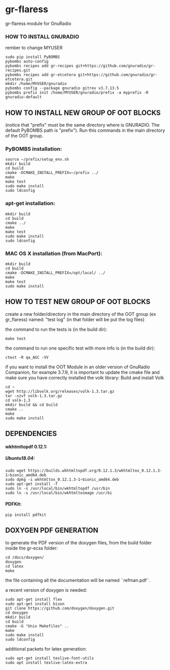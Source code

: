 # gr-flaress
gr-flaress module for GnuRadio

### HOW TO INSTALL GNURADIO
rember to change MYUSER

    sudo pip install PyBOMBS
    pybombs auto-config
    pybombs recipes add gr-recipes git+https://github.com/gnuradio/gr-recipes.git
    pybombs recipes add gr-etcetera git+https://github.com/gnuradio/gr-etcetera.git
    mkdir /home/MYUSER/gnuradio
    pybombs config --package gnuradio gitrev v3.7.13.5
    pybombs prefix init /home/MYUSER/gnuradio/prefix -a myprefix -R gnuradio-default


## HOW TO INSTALL NEW GROUP OF OOT BLOCKS
(notice that "prefix" must be the same directory where is GNURADIO. The default PyBOMBS path is "prefix"). Run this commands in the main directory of the OOT group.

### PyBOMBS installation:

    source ~/prefix/setup_env.sh  
    mkdir build  
    cd build  
    cmake -DCMAKE_INSTALL_PREFIX=~/prefix ../  
    make  
    make test  
    sudo make install  
    sudo ldconfig  

### apt-get installation:

    mkdir build   
    cd build  
    cmake ../
    make
    make test  
    sudo make install  
    sudo ldconfig  

### MAC OS X installation (from MacPort):

    mkdir build  
    cd build  
    cmake -DCMAKE_INSTALL_PREFIX=/opt/local/ ../  
    make  
    make test  
    sudo make install  

## HOW TO TEST NEW GROUP OF OOT BLOCKS
create a new folder/directory in the main directory of the OOT group (ex gr_flaress) named: "test log" (in that folder will be put the log files)

the command to run the tests is (in the build dir):

    make test   
    
the command to run one specific test with more info is (in the build dir):

    ctest -R qa_AGC -VV

if you want to install the OOT Module in an older version of GnuRadio Companion, for example 3.7.9, it is important to update the cmake file and make sure you have correctly installed the volk library: Build and install Volk

    cd ~
    wget http://libvolk.org/releases/volk-1.3.tar.gz
    tar -xzvf volk-1.3.tar.gz
    cd volk-1.3
    mkdir build && cd build
    cmake ..
    make
    sudo make install
    
    
## DEPENDENCIES

#### wkhtmltopdf 0.12.1:

##### Ubuntu18.04:
    sudo wget https://builds.wkhtmltopdf.org/0.12.1.3/wkhtmltox_0.12.1.3-1~bionic_amd64.deb
    sudo dpkg -i wkhtmltox_0.12.1.3-1~bionic_amd64.deb
    sudo apt-get install -f
    sudo ln -s /usr/local/bin/wkhtmltopdf /usr/bin
    sudo ln -s /usr/local/bin/wkhtmltoimage /usr/bi

#### PDFKit:

    pip install pdfkit
    
## DOXYGEN PDF GENERATION

to generate the PDF version of the doxygen files, from the build folder inside the gr-ecss folder:

    cd /docs/doxygen/
    doxygen
    cd latex
    make
the file containing all the documentation will be named ¨refman.pdf¨.

a recent version of doxygen is needed:

    sudo apt-get install flex
    sudo apt-get install bison
    git clone https://github.com/doxygen/doxygen.git
    cd doxygen
    mkdir build
    cd build
    cmake -G "Unix Makefiles" ..
    make
    sudo make install
    sudo ldconfig

additional packets for latex generation:

    sudo apt-get install texlive-font-utils
    sudo apt install texlive-latex-extra

